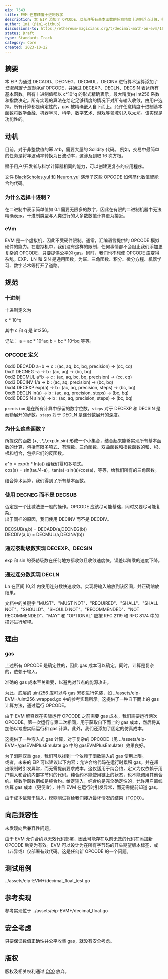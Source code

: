 ```yaml
---
eip: 7543
title: EVM 任意精度十进制数学
description: 本 EIP 添加了 OPCODE，以允许所有基本函数的任意精度十进制浮点计算，并精确计算 gas。
author: 1m1 (@1m1-github)
discussions-to: https://ethereum-magicians.org/t/decimal-math-on-evm/16194
status: Draft
type: Standards Track
category: Core
created: 2023-10-22
---
```



## 摘要

本 EIP 为通过 DECADD、DECNEG、DECMUL、DECINV 进行算术运算添加了 *任意精度十进制浮点* OPCODE，并通过 DECEXP、DECLN、DECSIN 表达所有基本函数。所有十进制值都以 c*10^q 的形式精确表示，最大精度由 int256 系数和指数决定。所有实现的算法在给定足够精度的情况下对所有输入收敛，由用户选择。所有计算都是确定性的，gas 被精确嵌入自下而上。允许任意精度十进制基本函数将数学金融、机器学习、科学、数字艺术、游戏等领域引入以太坊。该实现是功能性的。

## 动机

目前，对于非整数值的幂 a^b，需要大量的 Solidity 代码。
例如，交易中最简单的任务是将年波动率转换为日波动率，这涉及到取 16 次方根。

赋予用户/开发者与科学计算器相同的能力，可以创建更复杂的应用程序。

文件 [BlackScholes.yul](../assets/eip-7543/BlackScholes.yul) 和 [Neuron.yul](../assets/eip-7543/Neuron.yul) 演示了这些 OPCODE 如何简化数值智能合约代码。

### 为什么选择十进制？

在二进制中表示简单值如 0.1 需要无限多的数字，因此在有限的二进制机器中无法精确表示。十进制类型与人类进行的大多数数值计算更为接近。

### eVm

EVM 是一个虚拟机，因此不受硬件限制。通常，汇编语言提供的 OPCODE 模拟硬件的能力。在虚拟机中，我们没有这样的限制，任何事情都不会阻止我们添加更复杂的 OPCODE，只要提供公平的 gas。同时，我们也不想使 OPCODE 库变得杂乱。EXP、LN 和 SIN 是通用函数，为幂、三角函数、积分、微分方程、机器学习、数字艺术等打开了道路。

## 规范

### 十进制

十进制定义为

c * 10^q

其中 c 和 q 是 int256。

记法：
a = ac * 10^aq
b = bc * 10^bq
等等。

### OPCODE 定义

0xd0 DECADD a+b -> c    : (ac, aq, bc, bq, precision) -> (cc, cq)  
0xd1 DECNEG  -a -> b    : (ac, aq) -> (bc, bq)  
0xd2 DECMUL a*b -> c    : (ac, aq, bc, bq, precision) -> (cc, cq)  
0xd3 DECINV 1/a -> b    : (ac, aq, precision) -> (bc, bq)  
0xd4 DECEXP exp(a) -> b : (ac, aq, precision, steps) -> (bc, bq)  
0xd5 DECLN   ln(a) -> b : (ac, aq, precision, steps) -> (bc, bq)  
0xd6 DECSIN sin(a) -> b : (ac, aq, precision, steps) -> (bc, bq)  

`precision` 是在所有计算中保留的数字位数。`steps` 对于 DECEXP 和 DECSIN 是泰勒展开的步数。`steps` 对于 DECLN 是连分数展开的深度。

### 为什么这些函数？

所提议的函数 (+,-,*,/,exp,ln,sin) 形成一个小集合，结合起来能够实现所有基本函数的计算，包括有限多项式、有理数、三角函数、双曲函数和指数函数的和、积、根和组合，包括它们的反函数。

a^b = exp(b * ln(a)) 给我们幂和多项式。  
cos(a) = sin(tau/4-a)，tan(a)=sin(a)/cos(a)，等等，给我们所有的三角函数。

结合算术运算，我们得到了所有基本函数。

### 使用 DECNEG 而不是 DECSUB

否定是一个比减法更一般的操作。OPCODE 应该尽可能基础，同时又要尽可能复杂。  
出于同样的原因，我们使用 DECINV 而不是 DECDIV。

DECSUB(a,b) = DECADD(a,DECNEG(b))  
DECDIV(a,b) = DECMUL(a,DECINV(b))  

### 通过泰勒级数实现 DECEXP、DECSIN

exp 和 sin 的泰勒级数在任何地方都收敛且收敛速度快。误差以阶乘的速度下降。

### 通过连分数实现 DECLN

Ln 在区间 ]0,2] 内使用连分数快速收敛。实现将输入缩放到该区间，并正确缩放结果。

文档中的关键字 "MUST"、"MUST NOT"、"REQUIRED"、"SHALL"、"SHALL NOT"、"SHOULD"、"SHOULD NOT"、"RECOMMENDED"、"NOT RECOMMENDED"、"MAY" 和 "OPTIONAL" 应按 RFC 2119 和 RFC 8174 中的描述进行解释。

## 理由

### gas

上述所有 OPCODE 是确定性的，因此 gas 成本可以确定。同时，计算是复杂的，依赖于输入。

准确的 gas 成本至关重要，以避免对节点的能源攻击。

为此，底层的 uint256 库可以与 gas 累积进行包装，如 ../assets/eip-EVM+/uint256_wrapped.go 中的参考实现所示。这提供了一种自下而上的 gas 计算方法，通过运行 OPCODE。

由于 EVM 解释器在实际运行 OPCODE 之前需要 gas 成本，我们需要运行两次 OPCODE。第一次运行与第二次相同，用于获取自下而上的 gas 成本，然后将其加倍以考虑实际运行和 gas 计算。此外，我们还添加了固定的仿真成本。

这提供了一种嵌入式 gas 计算，对于复杂的 OPCODE（见 ../assets/eip-EVM+/gasEVMPlusEmulate.go 中的 gasEVMPlusEmulate）效果良好。

为了消除双重 gas，我们可以找到一个依赖于函数输入的 gas 使用上限。  
或者，未来的 EIP 可以建议以下内容：允许合约代码在运行时累积 gas，并在超出限制时引发异常，而无需提前要求成本。这仅适用于纯合约，定义为仅依赖于用户输入和合约内部字节码的代码。纯合约不能使用链上的状态，也不能调用其他合约。纯数学函数例如是纯合约。给定输入，纯合约是完全确定性的，允许用户离线估算 gas 成本（更便宜），并且 EVM 在运行时引发异常，而无需提前知道 gas。

由于成本依赖于输入，模糊测试将给我们接近最坏情况的结果（TODO）。

## 向后兼容性

未发现向后兼容性问题。

由于 EVM 允许合约以无效代码部署，因此可能存在以前无效的代码在添加新 OPCODE 后变为有效。EVM 可以设计为在所有字节码的开头期望版本标签，或（非异或）仅部署有效代码。这是任何新 OPCODE 的一个问题。

## 测试用例

../assets/eip-EVM+/decimal_float_test.go

## 参考实现

参考实现位于 ../assets/eip-EVM+/decimal_float.go

## 安全考虑

只要保证数值正确性并公平收集 gas，就没有安全考虑。

## 版权

版权及相关权利通过 [CC0](../LICENSE.md) 放弃。